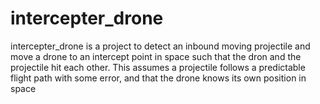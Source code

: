 # intercepter_drone

intercepter_drone is a project to detect an inbound moving projectile and move a drone to an intercept point in space such that the dron and the projectile hit each other.  This assumes a projectile follows a predictable flight path with some error, and that the drone knows its own position in space